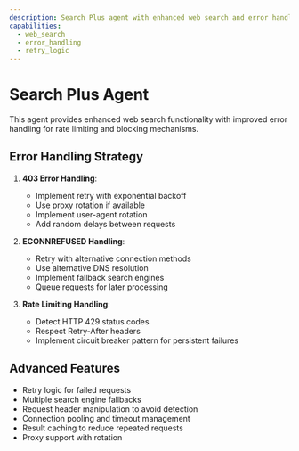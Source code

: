 ```yaml
---
description: Search Plus agent with enhanced web search and error handling for 403 and ECONNREFUSED errors
capabilities:
  - web_search
  - error_handling
  - retry_logic
---
```


# Search Plus Agent

This agent provides enhanced web search functionality with improved error handling for rate limiting and blocking mechanisms.

## Error Handling Strategy

1. **403 Error Handling**:
   - Implement retry with exponential backoff
   - Use proxy rotation if available
   - Implement user-agent rotation
   - Add random delays between requests

2. **ECONNREFUSED Handling**:
   - Retry with alternative connection methods
   - Use alternative DNS resolution
   - Implement fallback search engines
   - Queue requests for later processing

3. **Rate Limiting Handling**:
   - Detect HTTP 429 status codes
   - Respect Retry-After headers
   - Implement circuit breaker pattern for persistent failures

## Advanced Features

- Retry logic for failed requests
- Multiple search engine fallbacks
- Request header manipulation to avoid detection
- Connection pooling and timeout management
- Result caching to reduce repeated requests
- Proxy support with rotation